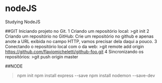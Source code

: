 # nodeJS
Studying NodeJS

##GIT
Iniciando projeto no Git.
1 Criando um repositório local: >git init
2 Criando um repositório no GitHub: Crie um repositório no github e apenas anote a URL exibida no campo HTTP, vamos precisar dela daqui a pouco.
3 Conectando o repositório local com o da web: >git remote add origin https://github.com/flaviomicheletti/github-foo.git
4 Sincronizando os repositórios: >git push origin master

##NODE
>npm init
>npm install express --save
>npm install nodemon --save-dev

